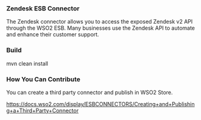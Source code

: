 ### Zendesk ESB Connector

The Zendesk connector allows you to access the exposed Zendesk v2 API through the WSO2 ESB. Many businesses use the Zendesk API to automate and enhance their customer support. 

### Build
mvn clean install

### How You Can Contribute
   
You can create a third party connector and publish in WSO2 Store.
   
https://docs.wso2.com/display/ESBCONNECTORS/Creating+and+Publishing+a+Third+Party+Connector
